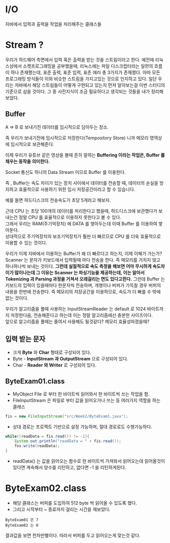 # I/O

자바에서 입력과 출력을 작업을 처리해주는 클래스들

# Stream ?

우리가 하드웨어 측면에서 입력 혹은 출력을 받는 것을 스트림이라고 한다. 예전에 리눅스상에서 소켓프로그래밍을 공부했을때, 
리눅스에는 파일 디스크럽터라는 일련의 흐름이 하나 존재했는데, 표준 출력, 표준 입력, 표준 에러 총 3가지가 존재했다. 
아마 모든 프로그래밍 방식들이 이와 비슷한 스트림을 가지고있는 것으로 인지하고 있다.
일단 우리는 자바에서 해당 스트림들이 어떻게 구현되고 있는지 먼져 알아보는걸 이번 스터디의 기준으로 삼을 것이다.
그 중 사전지식이 조금 필요하다고 생각되는 것들을 내가 정리해보았다.

## Buffer 

A ⇒ B 로 보내기전 데이터를 임시적으로 담아두는 장소. <br>

즉 우리가 보내기전에 임시적으로 저장한다(Tempository Store) 니까 메모리 영역상에 임시적으로 보관해준다.<br>

이제 우리가 유튜브 같은 영상을 볼때 흔히 말하는 **Buffering 이라는 작업은, Buffer 를 채우는 동작을 의미한다.**<br>

Socket 통신도 하나의 Data Stream 이므로 Buffer 를 이용한다.<br>

즉 , Buffer는 속도 차이가 있는 장치 사이에서 데이터를 전송할 때, 데이터의 손실을 방지하고 효율적으로 사용하기 위한 임시 저장공간이라고 할 수 있습니다.<br>

예를 들면 하드디스크의 전송속도가 초당 5개라고 해보자.<br>

근데 CPU 는 초당 100개의 데이터를 처리한다고 했을때, 하드디스크에 보관했다가 보내는건 정말 CPU 를 효율적으로 이용하지 못한다고 볼 수 있다. <br>
그래서 우리는 RAM(주기억장치) 에 DATA 를 쌓아두는데 이때 Buffer 를 이용하여 쌓아둔다.  <br>
상대적으로 주기억장치의 보조기억장치가 훨씬 더 빠르므로 CPU 를 더욱 효율적으로 이용할 수 있는 것이다.<br>

우리가 이제 자바에서 이용하는 Buffer가 왜 더 빠르다고 하는지, 이제 이해가 가는가? 
Scanner 는 문자가 키보드에서 입력될때 마다 전송을 한다. 즉 메모리를 거치지 않고 하나하나씩 보내는 것이다.
**그런데 실질적으로 속도 측정을 해보면 어마 무시하게 속도차이가 많이나는데 그 이유는 Scanner 는 파싱기능을 제공하는데, 이는 알아서 Tokenizing 과 Parsing 과정을 거쳐서 오래걸리는 면도 있다고한다.**
그런데 Buffer 는 키보드의 입력이 있을때마다 한문자씩 전송하며, 개행이나 버퍼가 가득찰 경우 버퍼의 내용을 한번에 전송한다.
즉 메모리의 저장공간을 이용하므로, 속도가 더 빠를 수 밖에 없는 것이다. 

우리가 알고리즘을 풀때 사용하는 InputStreamReader 는 default 로 1024 바이트까지 저장한다음, 전송해준다고 하는데 이는 정말 알고리즘에선 충분한 사이즈이다. <br>
앞으로 알고리즘을 풀때는 줄여서 사용해도 될것같다? 메모리 효율성따졌을때? 


## 입력 받는 문자

- 크게 **Byte** 와 **Char** 형태로 구성되어 있다.
- Byte - **InputStream 과 OutputStream** 으로 구성되어 있다.
- Char - **Reader 와 Writer** 로 구성되어 있다.

## ByteExam01.class

- MyObject File 로 부터 한 바이트씩 읽어와서 한 바이트씩 쓰는 작업을 함. 
- FileInputStream 은 파일로 부터 값을 읽어오거나 쓰는 등 여러가지 역할을 하는 클래스

```java
fis = new FileInputStream("src/Week2/ByteExam1.java");
```

- 상대 경로는 프로젝트 기반으로 설정 가능하며, 절대 경로로도 수행가능하다.

```java
while((readData = fis.read()) != -1){
    System.out.println("readData = " + fis.read());
    fos.write(readData);
}
```
- readData() 는 값을 읽어오는 함수로 한 바이트씩 가져와서 읽어오는데 읽어올것이 있다면 계속해서 양수를 리턴하고, 없다면 -1 을 리턴하게된다.

# ByteExam02.class

- 해당 클래스는 버퍼를 도입하여 512 byte 씩 읽어올 수 있도록 했다. 
- 그리고 시작부터 ~ 종료까지 걸리는 시간을 재보았다.
```
ByteExam01 은 7
ByteExam02 는 0 
```

결과값을 보면 천차만별이다. 따라서 버퍼를 두고 읽어오는게 맞는것 같다.


